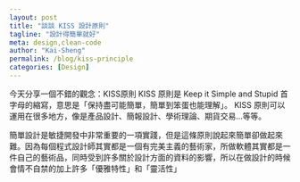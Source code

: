 ```yaml
---
layout: post
title: "談談 KISS 設計原則"
tagline: "設計得簡單就好"
meta: design,clean-code
author: "Kai-Sheng"
permalink: /blog/kiss-principle
categories: [Design]
--- 
```



今天分享一個不錯的觀念：KISS原則
KISS 原則是 Keep it Simple and Stupid 首字母的縮寫，意思是「保持盡可能簡單，簡單到笨蛋也能理解」。
KISS 原則可以運用在很多地方，像是產品設計、簡報設計、學術理論、期貨交易...等等。


簡單設計是敏捷開發中非常重要的一項實踐，但是這條原則說起來簡單卻做起來難。因為每個程式設計師其實都是一個有完美主義的藝術家，所做軟體其實都是一件自己的藝術品，同時受到許多關於設計方面的資料的影響，所以在做設計的時候會情不自禁的加上許多「優雅特性」和「靈活性」
 
 